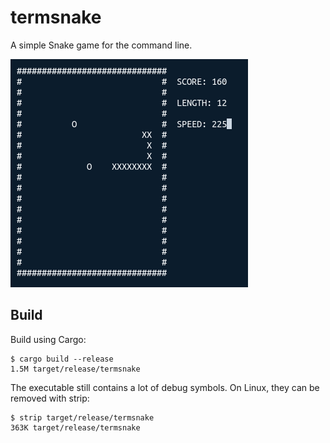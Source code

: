 # termsnake

A simple Snake game for the command line.

![termsnake screenshot](screenshot.png)

## Build

Build using Cargo:

    $ cargo build --release
    1.5M target/release/termsnake

The executable still contains a lot of debug symbols. On Linux,
they can be removed with strip:

    $ strip target/release/termsnake
    363K target/release/termsnake

